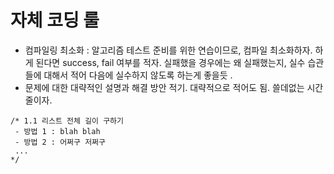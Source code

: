 # 자체 코딩 룰

- 컴파일링 최소화 : 알고리즘 테스트 준비를 위한 연습이므로, 컴파일 최소화하자. 하게 된다면 success, fail 여부를 적자. 실패했을 경우에는 왜 실패했는지, 실수 습관들에 대해서 적어 다음에 실수하지 않도록 하는게 좋을듯 .
- 문제에 대한 대략적인 설명과 해결 방안 적기. 대략적으로 적어도 됨. 쓸데없는 시간 줄이자.
```
/* 1.1 리스트 전체 길이 구하기
 - 방법 1 : blah blah
 - 방법 2 : 어쩌구 저쩌구
 ...
*/
```
